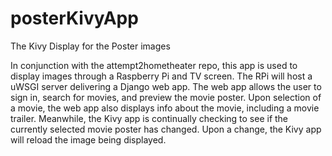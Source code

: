 # posterKivyApp
The Kivy Display for the Poster images

In conjunction with the attempt2hometheater repo, this app is used to display images through a Raspberry Pi and TV screen.
The RPi will host a uWSGI server delivering a Django web app.
The web app allows the user to sign in, search for movies, and preview the movie poster.
Upon selection of a movie, the web app also displays info about the movie, including a movie trailer.
Meanwhile, the Kivy app is continually checking to see if the currently selected movie poster has changed.
Upon a change, the Kivy app will reload the image being displayed.

